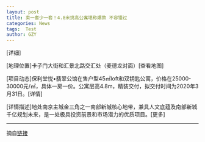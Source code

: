 ```yaml
---
layout: post
title: 卖一套少一套！4.8米挑高公寓堪称爆款 不容错过
categories: News
tags:  Test
author: GZY
---
```


[详细]

[地理位置]卡子门大街和汇景北路交汇处（麦德龙对面）[查看地图]

[项目动态]保利堂悦•翡翠公馆在售户型45㎡loft和双钥匙公寓，价格在25000-30000元/㎡，具体一房一价。公寓层高4.8m，精装交付，拟交付时间为2020年3月31日。[详情]

[详情描述]地处南京主城金三角之一南部新城核心地带，兼具人文底蕴及南部新城千亿规划未来，是一处极具投资前景和市场潜力的优质项目。[更多]

*****

摘自[链接](http://nj.house.ifeng.com/column/news/mytsytcg)